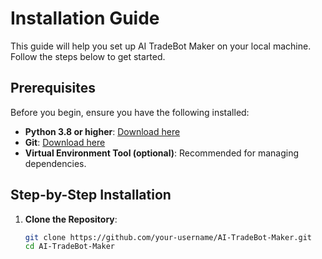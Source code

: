 # Installation Guide

This guide will help you set up AI TradeBot Maker on your local machine. Follow the steps below to get started.

## Prerequisites
Before you begin, ensure you have the following installed:
- **Python 3.8 or higher**: [Download here](https://www.python.org/downloads/)
- **Git**: [Download here](https://git-scm.com/downloads)
- **Virtual Environment Tool (optional)**: Recommended for managing dependencies.

## Step-by-Step Installation
1. **Clone the Repository**:
   ```bash
   git clone https://github.com/your-username/AI-TradeBot-Maker.git
   cd AI-TradeBot-Maker
